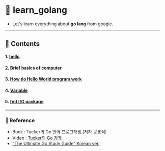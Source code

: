 # :mag_right: learn_golang

- Let's learn everything about **go lang** from google.

---
## :book: Contents

#### 1. [hello](./1.hello)
#### 2. Brief basics of computer
#### 3. [How do Hello World program work](./3.How_do_hello_world_work)
#### 4. [Variable](./4.Variable)
#### 5. [fmt I/O package](./5.fmt)
---
### :mega: Reference

- Book : Tucker의 Go 언어 프로그래밍 (저자 공봉식)
- Video : [Tucker의 Go 강좌](https://www.youtube.com/watch?v=g4PyJ10CSr0&list=PLy-g2fnSzUTBHwuXkWQ834QHDZwLx6v6j)
- ["The Ultimate Go Study Guide" Korean ver.](https://ultimate-go-korean.gitbook.io/book/)